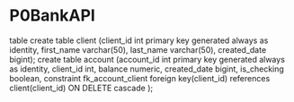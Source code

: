 # P0BankAPI
table
create table client (client_id int primary key generated always as identity,
	first_name varchar(50), last_name varchar(50), created_date bigint);
create table account (account_id int primary key generated always as identity, client_id int, balance numeric, created_date bigint, is_checking boolean,
	constraint fk_account_client foreign key(client_id) references client(client_id) ON DELETE cascade );
